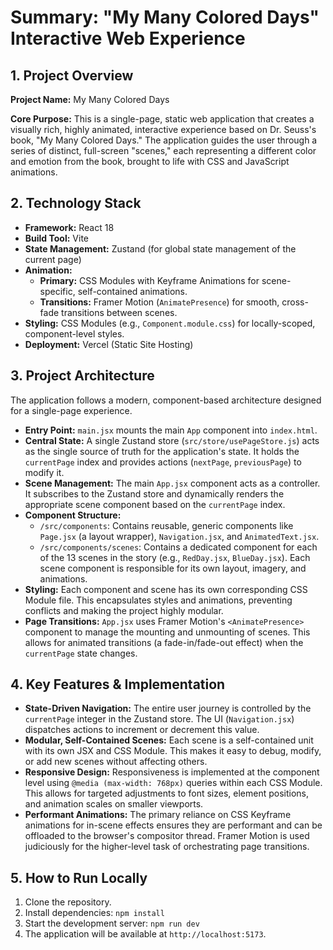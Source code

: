 # Summary: "My Many Colored Days" Interactive Web Experience

## 1. Project Overview

**Project Name:** My Many Colored Days

**Core Purpose:** This is a single-page, static web application that creates a visually rich, highly animated, interactive experience based on Dr. Seuss's book, "My Many Colored Days." The application guides the user through a series of distinct, full-screen "scenes," each representing a different color and emotion from the book, brought to life with CSS and JavaScript animations.

## 2. Technology Stack

*   **Framework:** React 18
*   **Build Tool:** Vite
*   **State Management:** Zustand (for global state management of the current page)
*   **Animation:**
    *   **Primary:** CSS Modules with Keyframe Animations for scene-specific, self-contained animations.
    *   **Transitions:** Framer Motion (`AnimatePresence`) for smooth, cross-fade transitions between scenes.
*   **Styling:** CSS Modules (e.g., `Component.module.css`) for locally-scoped, component-level styles.
*   **Deployment:** Vercel (Static Site Hosting)

## 3. Project Architecture

The application follows a modern, component-based architecture designed for a single-page experience.

*   **Entry Point:** `main.jsx` mounts the main `App` component into `index.html`.
*   **Central State:** A single Zustand store (`src/store/usePageStore.js`) acts as the single source of truth for the application's state. It holds the `currentPage` index and provides actions (`nextPage`, `previousPage`) to modify it.
*   **Scene Management:** The main `App.jsx` component acts as a controller. It subscribes to the Zustand store and dynamically renders the appropriate scene component based on the `currentPage` index.
*   **Component Structure:**
    *   `/src/components`: Contains reusable, generic components like `Page.jsx` (a layout wrapper), `Navigation.jsx`, and `AnimatedText.jsx`.
    *   `/src/components/scenes`: Contains a dedicated component for each of the 13 scenes in the story (e.g., `RedDay.jsx`, `BlueDay.jsx`). Each scene component is responsible for its own layout, imagery, and animations.
*   **Styling:** Each component and scene has its own corresponding CSS Module file. This encapsulates styles and animations, preventing conflicts and making the project highly modular.
*   **Page Transitions:** `App.jsx` uses Framer Motion's `<AnimatePresence>` component to manage the mounting and unmounting of scenes. This allows for animated transitions (a fade-in/fade-out effect) when the `currentPage` state changes.

## 4. Key Features & Implementation

*   **State-Driven Navigation:** The entire user journey is controlled by the `currentPage` integer in the Zustand store. The UI (`Navigation.jsx`) dispatches actions to increment or decrement this value.
*   **Modular, Self-Contained Scenes:** Each scene is a self-contained unit with its own JSX and CSS Module. This makes it easy to debug, modify, or add new scenes without affecting others.
*   **Responsive Design:** Responsiveness is implemented at the component level using `@media (max-width: 768px)` queries within each CSS Module. This allows for targeted adjustments to font sizes, element positions, and animation scales on smaller viewports.
*   **Performant Animations:** The primary reliance on CSS Keyframe animations for in-scene effects ensures they are performant and can be offloaded to the browser's compositor thread. Framer Motion is used judiciously for the higher-level task of orchestrating page transitions.

## 5. How to Run Locally

1.  Clone the repository.
2.  Install dependencies: `npm install`
3.  Start the development server: `npm run dev`
4.  The application will be available at `http://localhost:5173`.
